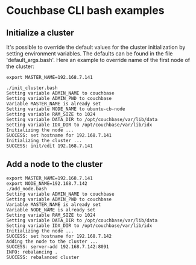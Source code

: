 # Couchbase CLI bash examples

## Initialize a cluster

It's possible to override the default values for the cluster initialization by setting environment variables. The defaults can be found in the file 'default_args.bash'. Here an example to override name of the first node of the cluster:

```
export MASTER_NAME=192.168.7.141

./init_cluster.bash 
Setting variable ADMIN_NAME to couchbase
Setting variable ADMIN_PWD to couchbase
Variable MASTER_NAME is already set
Setting variable NODE_NAME to ubuntu-cb-node
Setting variable RAM_SIZE to 1024
Setting variable DATA_DIR to /opt/couchbase/var/lib/data
Setting variable IDX_DIR to /opt/couchbase/var/lib/idx
Initializing the node ...
SUCCESS: set hostname for 192.168.7.141
Initializing the cluster ...
SUCCESS: init/edit 192.168.7.141
```

## Add a node to the cluster

```
export MASTER_NAME=192.168.7.141
export NODE_NAME=192.168.7.142
./add_node.bash 
Setting variable ADMIN_NAME to couchbase
Setting variable ADMIN_PWD to couchbase
Variable MASTER_NAME is already set
Variable NODE_NAME is already set
Setting variable RAM_SIZE to 1024
Setting variable DATA_DIR to /opt/couchbase/var/lib/data
Setting variable IDX_DIR to /opt/couchbase/var/lib/idx
Initializing the node ...
SUCCESS: set hostname for 192.168.7.142
Adding the node to the cluster ...
SUCCESS: server-add 192.168.7.142:8091
INFO: rebalancing . 
SUCCESS: rebalanced cluster
```
